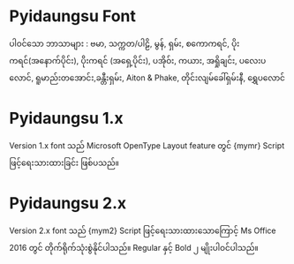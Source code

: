 # Pyidaungsu Font
ပါဝင်​သော ဘာသာ​များ : ဗမာ, သက္က​တ/ပါဠိ, မွန်, ရှမ်း, စ​ကော​ကရင်, ပိုး​ကရင်(အနောက်​ပိုင်း), ပိုး​ကရင် (အရှေ့​ပိုင်း), ပ​အိုဝ်း, ကယား, အရှို​ချင်း, ပ​လေး​ပ​လောင်, ရူ​မာည်း​တ​အောင်း,ခန္တီး​ရှမ်း, Aiton & Phake, တိုင်း​လျမ်ခေါ်​ရှမ်း​နီ, ရွှေ​ပ​လောင်
# Pyidaungsu 1.x
Version 1.x font သည်  Microsoft OpenType Layout feature တွင် {mymr} Script ဖြင့်ရေးသားထားခြင်း ဖြစ်ပသည်။ 

# Pyidaungsu 2.x
Version 2.x font သည်  {mym2} Script ဖြင့်ရေးသားထားသောကြောင့် Ms Office 2016 တွင် တိုက်ရိုက်သုံးစွဲနိုင်ပါသည်။ Regular နှင့် Bold ၂ မျိုးပါဝင်ပါသည်။ 
